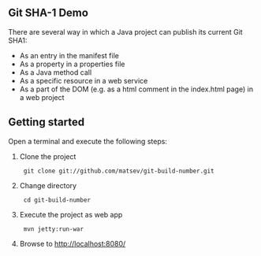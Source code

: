 ## Git SHA-1 Demo

There are several way in which a Java project can publish its current Git SHA1:

* As an entry in the manifest file
* As a property in a properties file
* As a Java method call
* As a specific resource in a web service
* As a part of the DOM (e.g. as a html comment in the index.html page) in a web project


## Getting started

Open a terminal and execute the following steps:

1. Clone the project

        git clone git://github.com/matsev/git-build-number.git

2. Change directory

        cd git-build-number

3. Execute the project as web app

        mvn jetty:run-war

4. Browse to [http://localhost:8080/](http://localhost:8080/)